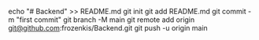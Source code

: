 echo "# Backend" >> README.md
git init
git add README.md
git commit -m "first commit"
git branch -M main
git remote add origin git@github.com:frozenkis/Backend.git
git push -u origin main
